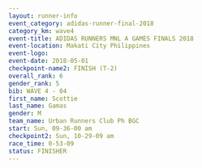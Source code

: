 ```yaml
---
layout: runner-info 
event_category: adidas-runner-final-2018 
category_km: wave4 
event-title: ADIDAS RUNNERS MNL A GAMES FINALS 2018  
event-location: Makati City Philippines 
event-logo: 
event-date: 2018-05-01 
checkpoint-name2: FINISH (T-2) 
overall_rank: 6
gender_rank: 5
bib: WAVE 4 - 04
first_name: Scottie
last_name: Gamas
gender: M
team_name: Urban Runners Club Ph BGC
start: Sun, 09-36-00 am
checkpoint2: Sun, 10-29-09 am
race_time: 0-53-09
status: FINISHER
---
```

